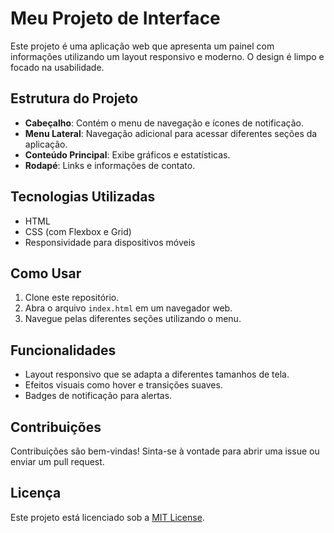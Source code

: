 # Meu Projeto de Interface

Este projeto é uma aplicação web que apresenta um painel com informações utilizando um layout responsivo e moderno. O design é limpo e focado na usabilidade.

## Estrutura do Projeto

- **Cabeçalho**: Contém o menu de navegação e ícones de notificação.
- **Menu Lateral**: Navegação adicional para acessar diferentes seções da aplicação.
- **Conteúdo Principal**: Exibe gráficos e estatísticas.
- **Rodapé**: Links e informações de contato.

## Tecnologias Utilizadas

- HTML
- CSS (com Flexbox e Grid)
- Responsividade para dispositivos móveis

## Como Usar

1. Clone este repositório.
2. Abra o arquivo `index.html` em um navegador web.
3. Navegue pelas diferentes seções utilizando o menu.

## Funcionalidades

- Layout responsivo que se adapta a diferentes tamanhos de tela.
- Efeitos visuais como hover e transições suaves.
- Badges de notificação para alertas.

## Contribuições

Contribuições são bem-vindas! Sinta-se à vontade para abrir uma issue ou enviar um pull request.

## Licença

Este projeto está licenciado sob a [MIT License](LICENSE).
